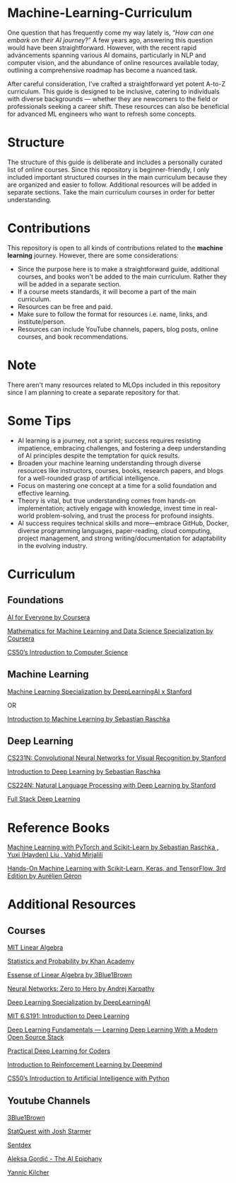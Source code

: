 # Machine-Learning-Curriculum
One question that has frequently come my way lately is, “_How can one embark on their AI journey_?” A few years ago, answering this question would have been straightforward. However, with the recent rapid advancements spanning various AI domains, particularly in NLP and computer vision, and the abundance of online resources available today, outlining a comprehensive roadmap has become a nuanced task.

After careful consideration, I’ve crafted a straightforward yet potent A-to-Z curriculum. This guide is designed to be inclusive, catering to individuals with diverse backgrounds — whether they are newcomers to the field or professionals seeking a career shift. These resources can also be beneficial for advanced ML engineers who want to refresh some concepts.

# Structure
The structure of this guide is deliberate and includes a personally curated list of online courses. Since this repository is beginner-friendly, I only included important structured courses in the main curriculum because they are organized and easier to follow. Additional resources will be added in separate sections. Take the main curriculum courses in order for better understanding.

# Contributions
This repository is open to all kinds of contributions related to the **machine learning** journey. However, there are some considerations:
- Since the purpose here is to make a straightforward guide, additional courses, and books won't be added to the main curriculum. Rather they will be added in a separate section.
- If a course meets standards, it will become a part of the main curriculum.
- Resources can be free and paid.
- Make sure to follow the format for resources i.e. name, links, and institute/person.
- Resources can include YouTube channels, papers, blog posts, online courses, and book recommendations.

# Note
There aren't many resources related to MLOps included in this repository since I am planning to create a separate repository for that.

# Some Tips
- AI learning is a journey, not a sprint; success requires resisting impatience, embracing challenges, and fostering a deep understanding of AI principles despite the temptation for quick results.
- Broaden your machine learning understanding through diverse resources like instructors, courses, books, research papers, and blogs for a well-rounded grasp of artificial intelligence.
- Focus on mastering one concept at a time for a solid foundation and effective learning.
- Theory is vital, but true understanding comes from hands-on implementation; actively engage with knowledge, invest time in real-world problem-solving, and trust the process for profound insights.
- AI success requires technical skills and more—embrace GitHub, Docker, diverse programming languages, paper-reading, cloud computing, project management, and strong writing/documentation for adaptability in the evolving industry.

# Curriculum
## Foundations
[AI for Everyone by Coursera](https://www.coursera.org/learn/ai-for-everyone)

[Mathematics for Machine Learning and Data Science Specialization by Coursera](https://www.coursera.org/specializations/mathematics-for-machine-learning-and-data-science)

[CS50’s Introduction to Computer Science](https://www.edx.org/learn/computer-science/harvard-university-cs50-s-introduction-to-computer-science)

## Machine Learning
[Machine Learning Specialization by DeepLearningAI x Stanford](https://www.coursera.org/specializations/machine-learning-introduction)

OR

[Introduction to Machine Learning by Sebastian Raschka](https://sebastianraschka.com/blog/2021/ml-course.html)

## Deep Learning
[CS231N: Convolutional Neural Networks for Visual Recognition by Stanford](https://www.youtube.com/watch?v=vT1JzLTH4G4&list=PLC1qU-LWwrF64f4QKQT-Vg5Wr4qEE1Zxk)

[Introduction to Deep Learning by Sebastian Raschka](https://sebastianraschka.com/blog/2021/dl-course.html)

[CS224N: Natural Language Processing with Deep Learning by Stanford](https://www.youtube.com/watch?v=rmVRLeJRkl4&list=PLoROMvodv4rOSH4v6133s9LFPRHjEmbmJ)

[Full Stack Deep Learning](https://fullstackdeeplearning.com/course/2022/)

# Reference Books
[Machine Learning with PyTorch and Scikit-Learn by Sebastian Raschka , Yuxi (Hayden) Liu , Vahid Mirjalili](https://www.packtpub.com/product/machine-learning-with-pytorch-and-scikit-learn/9781801819312)

[Hands-On Machine Learning with Scikit-Learn, Keras, and TensorFlow, 3rd Edition by Aurélien Géron](https://www.oreilly.com/library/view/hands-on-machine-learning/9781098125967/)

# Additional Resources
## Courses
[MIT Linear Algebra](https://ocw.mit.edu/courses/18-06-linear-algebra-spring-2010/)

[Statistics and Probability by Khan Academy](https://www.khanacademy.org/math/statistics-probability)

[Essense of Linear Algebra by 3Blue1Brown](https://www.youtube.com/watch?v=fNk_zzaMoSs&list=PLZHQObOWTQDPD3MizzM2xVFitgF8hE_ab&pp=iAQB)

[Neural Networks: Zero to Hero by Andrej Karpathy](https://www.youtube.com/watch?v=VMj-3S1tku0&list=PLAqhIrjkxbuWI23v9cThsA9GvCAUhRvKZ&ab_channel=AndrejKarpathy)

[Deep Learning Specialization by DeepLearningAI](https://www.coursera.org/specializations/deep-learning)

[MIT 6.S191: Introduction to Deep Learning](https://www.youtube.com/watch?v=QDX-1M5Nj7s&list=PLtBw6njQRU-rwp5__7C0oIVt26ZgjG9NI)

[Deep Learning Fundamentals — Learning Deep Learning With a Modern Open Source Stack](https://lightning.ai/courses/deep-learning-fundamentals/)

[Practical Deep Learning for Coders](https://course.fast.ai/)

[Introduction to Reinforcement Learning by Deepmind](https://www.youtube.com/watch?v=2pWv7GOvuf0&list=PLqYmG7hTraZDM-OYHWgPebj2MfCFzFObQ&ab_channel=GoogleDeepMind)

[CS50’s Introduction to Artificial Intelligence with Python](https://pll.harvard.edu/course/cs50s-introduction-artificial-intelligence-python)

## Youtube Channels
[3Blue1Brown](https://www.youtube.com/@3blue1brown)

[StatQuest with Josh Starmer](https://www.youtube.com/@statquest)

[Sentdex](https://www.youtube.com/@sentdex)

[Aleksa Gordić - The AI Epiphany](https://www.youtube.com/@TheAIEpiphany)

[Yannic Kilcher](https://www.youtube.com/@YannicKilcher)


